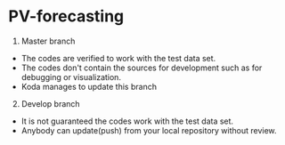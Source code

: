 # PV-forecasting
1. Master branch 
- The codes are verified to work with the test data set.
- The codes don't contain the sources for development such as for debugging or visualization.
- Koda manages to update this branch

2. Develop branch
- It is not guaranteed the codes work with the test data set.
- Anybody can update(push) from your local repository without review.
